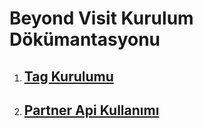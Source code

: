 # Beyond Visit Kurulum Dökümantasyonu

1. ## [Tag Kurulumu](https://github.com/KozaDigital/BeyondVisitDocumentation/blob/master/tag.md)
2. ## [Partner Api Kullanımı](https://github.com/KozaDigital/BeyondVisitDocumentation/blob/master/partner.md)

